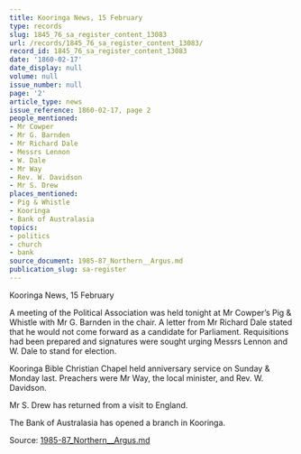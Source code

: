 ```yaml
---
title: Kooringa News, 15 February
type: records
slug: 1845_76_sa_register_content_13083
url: /records/1845_76_sa_register_content_13083/
record_id: 1845_76_sa_register_content_13083
date: '1860-02-17'
date_display: null
volume: null
issue_number: null
page: '2'
article_type: news
issue_reference: 1860-02-17, page 2
people_mentioned:
- Mr Cowper
- Mr G. Barnden
- Mr Richard Dale
- Messrs Lennon
- W. Dale
- Mr Way
- Rev. W. Davidson
- Mr S. Drew
places_mentioned:
- Pig & Whistle
- Kooringa
- Bank of Australasia
topics:
- politics
- church
- bank
source_document: 1985-87_Northern__Argus.md
publication_slug: sa-register
---
```


Kooringa News, 15 February

A meeting of the Political Association was held tonight at Mr Cowper’s Pig & Whistle with Mr G. Barnden in the chair.  A letter from Mr Richard Dale stated that he would not come forward as a candidate for Parliament.  Requisitions had been prepared and signatures were sought urging Messrs Lennon and W. Dale to stand for election.

Kooringa Bible Christian Chapel held anniversary service on Sunday & Monday last.  Preachers were Mr Way, the local minister, and Rev. W. Davidson.

Mr S. Drew has returned from a visit to England.

The Bank of Australasia has opened a branch in Kooringa.

Source: [1985-87_Northern__Argus.md](/downloads/markdown/1985-87_Northern__Argus.md)
